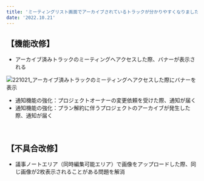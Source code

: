 ```yaml
---
title: 'ミーティングリスト画面でアーカイブされているトラックが分かりやすくなりました！その他、使い勝手をよくする機能改修、バグ修正を行いました。'
date: '2022.10.21'
---
```


## 【機能改修】
- アーカイブ済みトラックのミーティングへアクセスした際、バナーが表示される

![221021_アーカイブ済みトラックのミーティングへアクセスした際にバナーを表示](https://user-images.githubusercontent.com/92074639/197439916-5b80f37e-0953-49d2-9089-9818242a7579.png)

- 通知機能の強化：プロジェクトオーナーの変更依頼を受けた際、通知が届く
- 通知機能の強化：プラン解約に伴うプロジェクトのアーカイブが発生した際、通知が届く

<br>

## 【不具合改修】
- 議事ノートエリア（同時編集可能エリア）で画像をアップロードした際、同じ画像が2枚表示されることがある問題を解消
